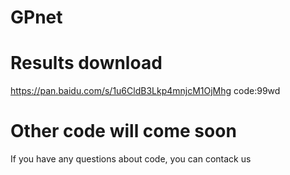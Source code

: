 # GPnet
# Results download

https://pan.baidu.com/s/1u6CldB3Lkp4mnjcM1OjMhg code:99wd

# Other code will come soon
If you have any questions about code, you can contack us



